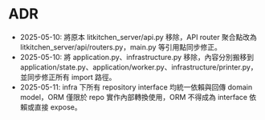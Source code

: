 # ADR

- 2025-05-10: 將原本 litkitchen_server/api.py 移除，API router 聚合點改為 litkitchen_server/api/routers.py，main.py 等引用點同步修正。
- 2025-05-10: 將 application.py、infrastructure.py 移除，內容分別搬移到 application/state.py、application/worker.py、infrastructure/printer.py，並同步修正所有 import 路徑。
- 2025-05-11: infra 下所有 repository interface 均統一依賴與回傳 domain model，ORM 僅限於 repo 實作內部轉換使用，ORM 不得成為 interface 依賴或直接 expose。


